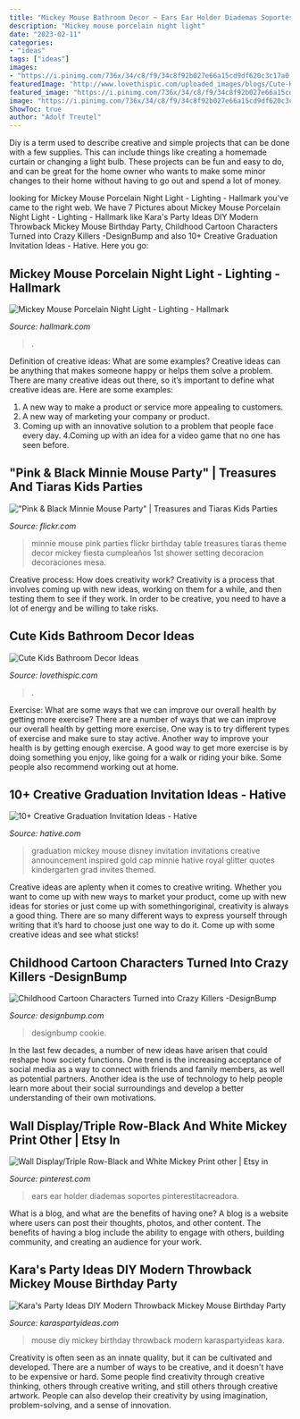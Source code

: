 ```yaml
---
title: "Mickey Mouse Bathroom Decor ~ Ears Ear Holder Diademas Soportes Pinterestitacreadora"
description: "Mickey mouse porcelain night light"
date: "2023-02-11"
categories:
- "ideas"
tags: ["ideas"]
images:
- "https://i.pinimg.com/736x/34/c8/f9/34c8f92b027e66a15cd9df620c3c17a0.jpg"
featuredImage: "http://www.lovethispic.com/uploaded_images/blogs/Cute-Kids-Bathroom-Decor-Ideas-2229-7.jpg"
featured_image: "https://i.pinimg.com/736x/34/c8/f9/34c8f92b027e66a15cd9df620c3c17a0.jpg"
image: "https://i.pinimg.com/736x/34/c8/f9/34c8f92b027e66a15cd9df620c3c17a0.jpg"
ShowToc: true
author: "Adolf Treutel"
---
```



Diy is a term used to describe creative and simple projects that can be done with a few supplies. This can include things like creating a homemade curtain or changing a light bulb. These projects can be fun and easy to do, and can be great for the home owner who wants to make some minor changes to their home without having to go out and spend a lot of money.

	

		
looking for Mickey Mouse Porcelain Night Light - Lighting - Hallmark you've came to the right web. We have 7 Pictures about Mickey Mouse Porcelain Night Light - Lighting - Hallmark like Kara&#039;s Party Ideas DIY Modern Throwback Mickey Mouse Birthday Party, Childhood Cartoon Characters Turned into Crazy Killers -DesignBump and also 10+ Creative Graduation Invitation Ideas - Hative. Here you go:
		
    
## Mickey Mouse Porcelain Night Light - Lighting - Hallmark

<img loading=lazy src="https://www.hallmark.com/dw/image/v2/AALB_PRD/on/demandware.static/-/Sites-hallmark-master/default/dwdeef85a2/images/finished-goods/Mickey-Mouse-Porcelain-Night-Light-root-1BBY4092_BBY4092_1470_2.jpg_Source_Image.jpg?sw=1200&amp;sh=1200&amp;sm=fit" onerror="this.onerror=null;this.src='https://tse2.mm.bing.net/th?id=OIP.lU8xbXJW1tHswk71INNyrwHaHa&amp;pid=15.1';" alt="Mickey Mouse Porcelain Night Light - Lighting - Hallmark">

_Source: hallmark.com_

>. 

	

Definition of creative ideas: What are some examples?
Creative ideas can be anything that makes someone happy or helps them solve a problem. There are many creative ideas out there, so it’s important to define what creative ideas are. Here are some examples:
1. A new way to make a product or service more appealing to customers.
2. A new way of marketing your company or product.
3. Coming up with an innovative solution to a problem that people face every day.
4.Coming up with an idea for a video game that no one has seen before.

    
## &quot;Pink &amp; Black Minnie Mouse Party&quot; | Treasures And Tiaras Kids Parties

<img loading=lazy src="https://live.staticflickr.com/8027/7128577221_7052b83f47_b.jpg" onerror="this.onerror=null;this.src='https://tse3.mm.bing.net/th?id=OIP.3qxhsn8DyaCmi5_mrcQfIQHaE8&amp;pid=15.1';" alt="&quot;Pink &amp; Black Minnie Mouse Party&quot; | Treasures and Tiaras Kids Parties">

_Source: flickr.com_

>minnie mouse pink parties flickr birthday table treasures tiaras theme decor mickey fiesta cumpleaños 1st shower setting decoracion decoraciones mesa. 

	

Creative process: How does creativity work?
Creativity is a process that involves coming up with new ideas, working on them for a while, and then testing them to see if they work. In order to be creative, you need to have a lot of energy and be willing to take risks.

    
## Cute Kids Bathroom Decor Ideas

<img loading=lazy src="http://www.lovethispic.com/uploaded_images/blogs/Cute-Kids-Bathroom-Decor-Ideas-2229-7.jpg" onerror="this.onerror=null;this.src='https://tse2.mm.bing.net/th?id=OIP.2ah0hepNdSf_OD1paZCBEQHaLH&amp;pid=15.1';" alt="Cute Kids Bathroom Decor Ideas">

_Source: lovethispic.com_

>. 

	

Exercise: What are some ways that we can improve our overall health by getting more exercise?
There are a number of ways that we can improve our overall health by getting more exercise. One way is to try different types of exercise and make sure to stay active. Another way to improve your health is by getting enough exercise. A good way to get more exercise is by doing something you enjoy, like going for a walk or riding your bike. Some people also recommend working out at home.

    
## 10+ Creative Graduation Invitation Ideas - Hative

<img loading=lazy src="https://hative.com/wp-content/uploads/2014/05/graduation-invitation/2-mickey-mouse-graduation-invitations.jpg" onerror="this.onerror=null;this.src='https://tse2.mm.bing.net/th?id=OIP.FkKRN34cJx_EMzWPgJHEMAHaFj&amp;pid=15.1';" alt="10+ Creative Graduation Invitation Ideas - Hative">

_Source: hative.com_

>graduation mickey mouse disney invitation invitations creative announcement inspired gold cap minnie hative royal glitter quotes kindergarten grad invites themed. 

	

Creative ideas are aplenty when it comes to creative writing. Whether you want to come up with new ways to market your product, come up with new ideas for stories or just come up with somethingoriginal, creativity is always a good thing. There are so many different ways to express yourself through writing that it’s hard to choose just one way to do it. Come up with some creative ideas and see what sticks!

    
## Childhood Cartoon Characters Turned Into Crazy Killers -DesignBump

<img loading=lazy src="https://cdn.designbump.com/wp-content/uploads/2014/07/popped-culture-evil-cartoon-characters-illustration-dan-luvisi-13.jpg" onerror="this.onerror=null;this.src='https://tse4.mm.bing.net/th?id=OIP.OT1m3PpqBualFbheRgggtQHaK6&amp;pid=15.1';" alt="Childhood Cartoon Characters Turned into Crazy Killers -DesignBump">

_Source: designbump.com_

>designbump cookie. 

	

In the last few decades, a number of new ideas have arisen that could reshape how society functions. One trend is the increasing acceptance of social media as a way to connect with friends and family members, as well as potential partners. Another idea is the use of technology to help people learn more about their social surroundings and develop a better understanding of their own motivations.

    
## Wall Display/Triple Row-Black And White Mickey Print Other | Etsy In

<img loading=lazy src="https://i.pinimg.com/736x/34/c8/f9/34c8f92b027e66a15cd9df620c3c17a0.jpg" onerror="this.onerror=null;this.src='https://tse2.mm.bing.net/th?id=OIP.cLC4ntSW1tf1gYdVdGQAOwHaL6&amp;pid=15.1';" alt="Wall Display/Triple Row-Black and White Mickey Print other | Etsy in">

_Source: pinterest.com_

>ears ear holder diademas soportes pinterestitacreadora. 

	

What is a blog, and what are the benefits of having one?
A blog is a website where users can post their thoughts, photos, and other content. The benefits of having a blog include the ability to engage with others, building community, and creating an audience for your work.

    
## Kara&#039;s Party Ideas DIY Modern Throwback Mickey Mouse Birthday Party

<img loading=lazy src="https://karaspartyideas.com/wp-content/uploads/2019/02/DIY-Modern-Throwback-Mickey-Mouse-Birthday-Party-via-Karas-Party-Ideas-KarasPartyIdeas.com13.jpg" onerror="this.onerror=null;this.src='https://tse2.mm.bing.net/th?id=OIP.iJQ40ICzL-v61EkSK1uqoAHaLH&amp;pid=15.1';" alt="Kara&#039;s Party Ideas DIY Modern Throwback Mickey Mouse Birthday Party">

_Source: karaspartyideas.com_

>mouse diy mickey birthday throwback modern karaspartyideas kara. 

	

Creativity is often seen as an innate quality, but it can be cultivated and developed. There are a number of ways to be creative, and it doesn't have to be expensive or hard. Some people find creativity through creative thinking, others through creative writing, and still others through creative artwork. People can also develop their creativity by using imagination, problem-solving, and a sense of innovation.

